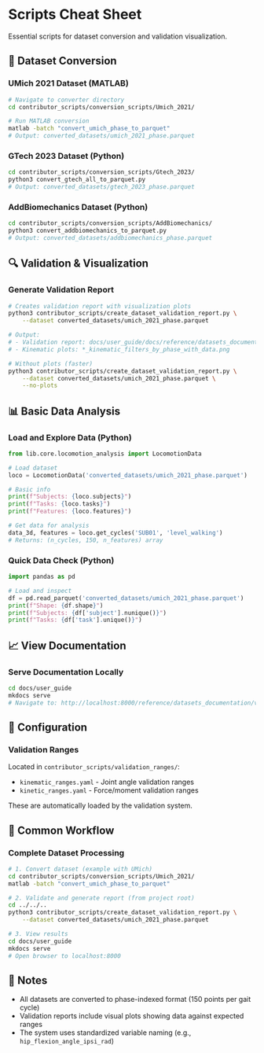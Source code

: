 # Scripts Cheat Sheet

Essential scripts for dataset conversion and validation visualization.

## 🔄 Dataset Conversion

### UMich 2021 Dataset (MATLAB)
```bash
# Navigate to converter directory
cd contributor_scripts/conversion_scripts/Umich_2021/

# Run MATLAB conversion
matlab -batch "convert_umich_phase_to_parquet"
# Output: converted_datasets/umich_2021_phase.parquet
```

### GTech 2023 Dataset (Python)
```bash
cd contributor_scripts/conversion_scripts/Gtech_2023/
python3 convert_gtech_all_to_parquet.py
# Output: converted_datasets/gtech_2023_phase.parquet
```

### AddBiomechanics Dataset (Python)
```bash
cd contributor_scripts/conversion_scripts/AddBiomechanics/
python3 convert_addbiomechanics_to_parquet.py
# Output: converted_datasets/addbiomechanics_phase.parquet
```

## 🔍 Validation & Visualization

### Generate Validation Report
```bash
# Creates validation report with visualization plots
python3 contributor_scripts/create_dataset_validation_report.py \
    --dataset converted_datasets/umich_2021_phase.parquet

# Output:
# - Validation report: docs/user_guide/docs/reference/datasets_documentation/validation_reports/umich_2021_phase_validation_report.md
# - Kinematic plots: *_kinematic_filters_by_phase_with_data.png

# Without plots (faster)
python3 contributor_scripts/create_dataset_validation_report.py \
    --dataset converted_datasets/umich_2021_phase.parquet \
    --no-plots
```

## 📊 Basic Data Analysis

### Load and Explore Data (Python)
```python
from lib.core.locomotion_analysis import LocomotionData

# Load dataset
loco = LocomotionData('converted_datasets/umich_2021_phase.parquet')

# Basic info
print(f"Subjects: {loco.subjects}")
print(f"Tasks: {loco.tasks}")
print(f"Features: {loco.features}")

# Get data for analysis
data_3d, features = loco.get_cycles('SUB01', 'level_walking')
# Returns: (n_cycles, 150, n_features) array
```

### Quick Data Check (Python)
```python
import pandas as pd

# Load and inspect
df = pd.read_parquet('converted_datasets/umich_2021_phase.parquet')
print(f"Shape: {df.shape}")
print(f"Subjects: {df['subject'].nunique()}")
print(f"Tasks: {df['task'].unique()}")
```

## 📈 View Documentation

### Serve Documentation Locally
```bash
cd docs/user_guide
mkdocs serve
# Navigate to: http://localhost:8000/reference/datasets_documentation/validation_reports/
```

## 🔧 Configuration

### Validation Ranges
Located in `contributor_scripts/validation_ranges/`:
- `kinematic_ranges.yaml` - Joint angle validation ranges
- `kinetic_ranges.yaml` - Force/moment validation ranges

These are automatically loaded by the validation system.

## 🎯 Common Workflow

### Complete Dataset Processing
```bash
# 1. Convert dataset (example with UMich)
cd contributor_scripts/conversion_scripts/Umich_2021/
matlab -batch "convert_umich_phase_to_parquet"

# 2. Validate and generate report (from project root)
cd ../../..
python3 contributor_scripts/create_dataset_validation_report.py \
    --dataset converted_datasets/umich_2021_phase.parquet

# 3. View results
cd docs/user_guide
mkdocs serve
# Open browser to localhost:8000
```

## 📝 Notes

- All datasets are converted to phase-indexed format (150 points per gait cycle)
- Validation reports include visual plots showing data against expected ranges
- The system uses standardized variable naming (e.g., `hip_flexion_angle_ipsi_rad`)